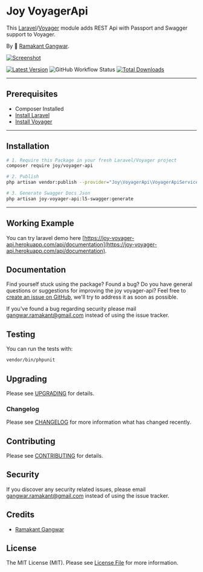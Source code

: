 # Joy VoyagerApi

This [Laravel](https://laravel.com/)/[Voyager](https://voyager.devdojo.com/) module adds REST Api with Passport and Swagger support to Voyager.

By 🐼 [Ramakant Gangwar](https://github.com/rxcod9).

[![Screenshot](https://raw.githubusercontent.com/rxcod9/joy-voyager-api/main/cover.jpg)](https://joy-voyager-api.herokuapp.com/api/documentation)

[![Latest Version](https://img.shields.io/github/v/release/rxcod9/joy-voyager-api?style=flat-square)](https://github.com/rxcod9/joy-voyager-api/releases)
![GitHub Workflow Status](https://img.shields.io/github/workflow/status/rxcod9/joy-voyager-api/run-tests?label=tests)
[![Total Downloads](https://img.shields.io/packagist/dt/joy/voyager-api.svg?style=flat-square)](https://packagist.org/packages/joy/voyager-api)

---

## Prerequisites

*   Composer Installed
*   [Install Laravel](https://laravel.com/docs/installation)
*   [Install Voyager](https://github.com/the-control-group/voyager)

---

## Installation

```bash
# 1. Require this Package in your fresh Laravel/Voyager project
composer require joy/voyager-api

# 2. Publish
php artisan vendor:publish --provider="Joy\VoyagerApi\VoyagerApiServiceProvider" --force

# 3. Generate Swagger Docs Json
php artisan joy-voyager-api:l5-swagger:generate
```

---

<!-- ## Usage

Installation generates.

--- -->

<!-- ## Views Customization

In order to override views delivered by Voyager DataTable, copy contents from ``vendor/joy/voyager-api/resources/views`` to the ``views/vendor/joy-voyager-api`` directory of your Laravel installation. -->

## Working Example

You can try laravel demo here [https://joy-voyager-api.herokuapp.com/api/documentation](https://joy-voyager-api.herokuapp.com/api/documentation).

## Documentation

Find yourself stuck using the package? Found a bug? Do you have general questions or suggestions for improving the joy voyager-api? Feel free to [create an issue on GitHub](https://github.com/rxcod9/joy-voyager-api/issues), we'll try to address it as soon as possible.

If you've found a bug regarding security please mail [gangwar.ramakant@gmail.com](mailto:gangwar.ramakant@gmail.com) instead of using the issue tracker.

## Testing

You can run the tests with:

```bash
vendor/bin/phpunit
```

## Upgrading

Please see [UPGRADING](UPGRADING.md) for details.

### Changelog

Please see [CHANGELOG](CHANGELOG.md) for more information what has changed recently.

## Contributing

Please see [CONTRIBUTING](CONTRIBUTING.md) for details.

## Security

If you discover any security related issues, please email [gangwar.ramakant@gmail.com](mailto:gangwar.ramakant@gmail.com) instead of using the issue tracker.

## Credits

- [Ramakant Gangwar](https://github.com/rxcod9)

## License

The MIT License (MIT). Please see [License File](LICENSE.md) for more information.
